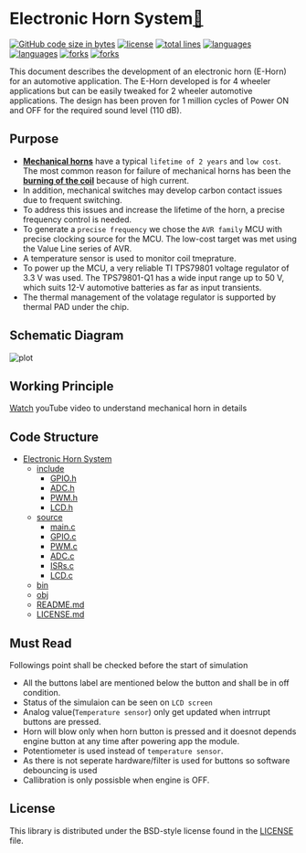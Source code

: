 # Electronic Horn System[📣](https://www.ti.com/lit/an/slva563/slva563.pdf?ts=1653760961598&ref_url=https%253A%252F%252Fwww.google.com%252F) 

[![GitHub code size in bytes](https://img.shields.io/github/languages/code-size/princekanhaiya/Electronic-Horn-System)](https://github.com/princekanhaiya) [![license](https://img.shields.io/github/license/princekanhaiya/Electronic-Horn-System)](https://github.com/princekanhaiya) [![total lines](https://img.shields.io/tokei/lines/github/princekanhaiya/Electronic-Horn-System)](https://github.com/princekanhaiya) [![languages](https://img.shields.io/badge/language-C%2FC%2B%2B-blue)](https://github.com/princekanhaiya) [![languages](https://img.shields.io/github/languages/count/princekanhaiya/Electronic-Horn-System)](https://github.com/princekanhaiya) [![forks](https://img.shields.io/github/forks/princekanhaiya/Electronic-Horn-System?style=social)](https://github.com/princekanhaiya) [![forks](https://img.shields.io/badge/linkedin-Prince%20Kanhaiya-blue)](https://in.linkedin.com/in/prince-kanhaiya)

This document describes the development of an electronic horn (E-Horn) for an automotive application. The E-Horn developed is for 4 wheeler applications but can be easily tweaked for 2 wheeler automotive applications.
The design has been proven for 1 million cycles of Power ON and OFF for the required sound level (110 dB).

## Purpose ##
- [**Mechanical horns**](https://drive.google.com/file/d/1Wpg6y5j7gNXZ7x0dmo2y9Jh2PzMjeUDC/view?usp=sharing) have a typical `lifetime of 2 years` and `low cost`. The most common reason for failure of mechanical horns has been the [**burning of the coil**](https://www.team-bhp.com/forum/technical-stuff/251273-erratic-behavior-cars-horn.html) because of high current.
- In addition, mechanical switches may develop carbon contact issues due to frequent switching.
- To address this issues and increase the lifetime of the horn, a precise frequency control is needed. 
- To generate a `precise frequency` we chose the `AVR family` MCU with precise clocking source for the MCU. The low-cost target was met using the Value Line series of AVR.
- A temperature sensor is used to monitor coil tmeprature.
- To power up the MCU, a very reliable TI TPS79801 voltage regulator of 3.3 V was used. The TPS79801-Q1 has a wide input range up to 50 V, which suits 12-V automotive batteries as far as input transients.
- The thermal management of the volatage regulator is supported by thermal PAD under the chip.

## Schematic Diagram

![plot](https://embed.creately.com/Pa2FC4PgWFw?type=svg)

## Working Principle ##
[Watch](https://www.youtube.com/watch?v=ApRdXy28Qag) youTube video to understand mechanical horn in details

## Code Structure ##
 * [Electronic Horn System]()
    * [include](/include/)
      * [GPIO.h](/include/GPIO.h)
      * [ADC.h](/include/ADC.h)
      * [PWM.h](/include/PWM.h)
      * [LCD.h](/include/LCD.h)
   * [source](/source/)
      * [main.c](/source/main.c)
      * [GPIO.c](/source/GPIO.c)
      * [PWM.c](/source/PWM.c)
      * [ADC.c](/source/ADC.c)
      * [ISRs.c](/source/ISRs.c)
      * [LCD.c](/source/LCD.c)         
   * [bin](/bin/)
   * [obj](/obj/)
   * [README.md](/README.md)
   * [LICENSE.md](/LICENSE.md)

## Must Read ##
Followings point shall be checked before the start of simulation
- All the buttons label are mentioned below the button and shall be in off condition.
- Status of the simulaion can be seen on `LCD screen`
- Analog value(`Temperature sensor`) only get updated when intrrupt buttons are pressed.
- Horn will blow only when horn button is pressed and it doesnot depends engine button at any time after powering app the module.
- Potentiometer is used instead of `temperature sensor`.
- As there is not seperate hardware/filter is used for buttons so software debouncing is used
- Callibration is only possisble when engine is OFF.

## License ##

This library is distributed under the BSD-style license found in the [LICENSE](/LICENSE.md)
file.
